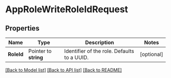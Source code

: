 # AppRoleWriteRoleIdRequest


## Properties

Name | Type | Description | Notes
------------ | ------------- | ------------- | -------------
**RoleId** | Pointer to **string** | Identifier of the role. Defaults to a UUID. | [optional] 





[[Back to Model list]](../README.md#documentation-for-models) [[Back to API list]](../README.md#documentation-for-api-endpoints) [[Back to README]](../README.md)


